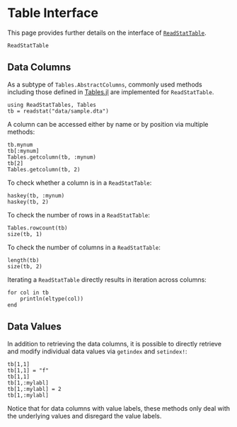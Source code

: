 # Table Interface

This page provides further details on the interface of [`ReadStatTable`](@ref).

```@docs
ReadStatTable
```

## Data Columns

As a subtype of `Tables.AbstractColumns`, commonly used methods
including those defined in [Tables.jl](https://github.com/JuliaData/Tables.jl)
are implemented for `ReadStatTable`.

```@repl table
using ReadStatTables, Tables
tb = readstat("data/sample.dta")
```

A column can be accessed either by name or by position via multiple methods:

```@repl table
tb.mynum
tb[:mynum]
Tables.getcolumn(tb, :mynum)
tb[2]
Tables.getcolumn(tb, 2)
```

To check whether a column is in a `ReadStatTable`:

```@repl table
haskey(tb, :mynum)
haskey(tb, 2)
```

To check the number of rows in a `ReadStatTable`:

```@repl table
Tables.rowcount(tb)
size(tb, 1)
```

To check the number of columns in a `ReadStatTable`:

```@repl table
length(tb)
size(tb, 2)
```

Iterating a `ReadStatTable` directly results in iteration across columns:

```@repl table
for col in tb
    println(eltype(col))
end
```

## Data Values

In addition to retrieving the data columns,
it is possible to directly retrieve and modify individual data values
via `getindex` and `setindex!`:

```@repl table
tb[1,1]
tb[1,1] = "f"
tb[1,1]
tb[1,:mylabl]
tb[1,:mylabl] = 2
tb[1,:mylabl]
```

Notice that for data columns with value labels,
these methods only deal with the underlying values and disregard the value labels.
